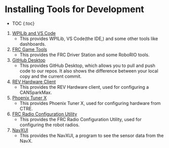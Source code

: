 # Installing Tools for Development
- TOC
{:toc}

1. [WPILib and VS Code](https://github.com/wpilibsuite/allwpilib/releases)
   - This provides WPILib, VS Code(the IDE,) and some other tools like dashboards.
2. [FRC Game Tools](https://www.ni.com/en-us/support/downloads/drivers/download.frc-game-tools.html)
   - This provides the FRC Driver Station and some RoboRIO tools.
3. [GitHub Desktop](https://desktop.github.com/)
   - This provides GitHub Desktop, which allows you to pull and push code to our repos. It also shows the difference between your local copy and the current commit.
4. [REV Hardware Client](https://docs.revrobotics.com/rev-hardware-client/)
   - This provides the REV Hardware client, used for configuring a CANSparkMax.
5. [Phoenix Tuner X](https://apps.microsoft.com/detail/9NVV4PWDW27Z)
   - This provides Phoenix Tuner X, used for configuring hardware from CTRE.
6. [FRC Radio Configuration Utility](https://docs.wpilib.org/en/stable/docs/zero-to-robot/step-3/radio-programming.html)
   - This provides the FRC Radio Configuration Utility, used for configuring the robot radios.
7. [NavXUI](https://pdocs.kauailabs.com/navx-mxp/software/navx-mxp-ui/)
   - This provides the NavXUI, a program to see the sensor data from the NavX.
